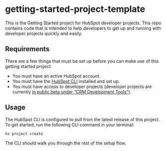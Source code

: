 # getting-started-project-template

This is the Getting Started project for HubSpot developer projects. This repo contains code that is intended to help developers to get up and running with developer projects quickly and easily.

## Requirements
There are a few things that must be set up before you can make use of this getting started project.
- You must have an active HubSpot account.
- You must have the [HubSpot CLI](https://www.npmjs.com/package/@hubspot/cli) installed and set up.
- You must have access to developer projects (developer projects are currently [in public beta under "CRM Development Tools"](https://app.hubspot.com/l/whats-new/betas)).

## Usage
The HubSpot CLI is configured to pull from the latest release of this project. To get started, run the following CLI command in your terminal:

`hs project create`

The CLI should walk you through the rest of the setup flow.
